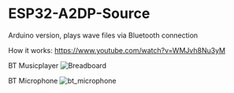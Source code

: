 # ESP32-A2DP-Source
Arduino version, plays wave files via Bluetooth connection

How it works: https://www.youtube.com/watch?v=WMJvh8Nu3yM

BT Musicplayer
![Breadboard](https://github.com/schreibfaul1/ESP32-A2DP-Source/blob/master/a2dp.jpg)

BT Microphone
![bt_microphone](https://github.com/schreibfaul1/ESP32-A2DP-Source/blob/master/examples/BT_Microphone/bt_microphone.jpg)

